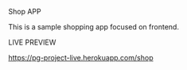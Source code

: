 Shop APP

This is a sample shopping app focused on frontend. 

LIVE PREVIEW

https://pg-project-live.herokuapp.com/shop
